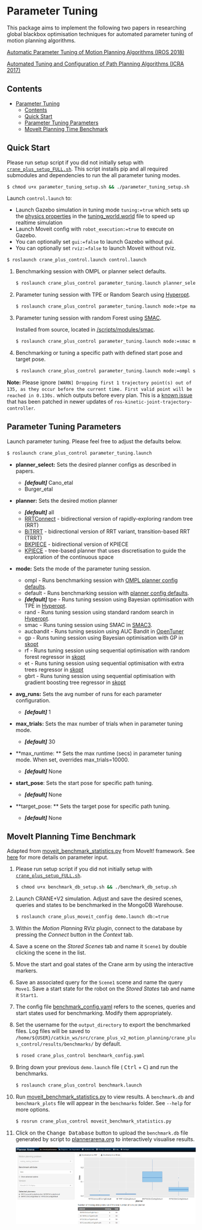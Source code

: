 # Parameter Tuning

This package aims to implement the following two papers in researching global blackbox optimisation techniques for automated parameter tuning of motion planning algorithms. 

[Automatic Parameter Tuning of Motion Planning Algorithms (IROS 2018)](http://homepages.inf.ed.ac.uk/jcanore/pub/2018_iros.pdf) 

[Automated Tuning and Configuration of Path Planning Algorithms (ICRA 2017)](http://www.factory-in-a-day.eu/wp-content/uploads/2017/08/Automated_Tuning_SMAC_ICRA_2017.pdf)

## Contents

- [Parameter Tuning](#parameter-tuning)
  - [Contents](#contents)
  - [Quick Start](#quick-start)
  - [Parameter Tuning Parameters](#parameter-tuning-parameters)
  - [MoveIt Planning Time Benchmark](#moveit-planning-time-benchmark)



## Quick Start

Please run setup script if you did not initially setup  with [`crane_plus_setup_FULL.sh`](../crane_plus_setup_FULL.sh). This script installs pip and all required submodules and dependencies to run the all parameter tuning modes.

```bash
$ chmod u+x parameter_tuning_setup.sh && ./parameter_tuning_setup.sh 
```

Launch `control.launch` to:

- Launch Gazebo simulation in tuning mode `tuning:=true` which sets up the [physics properties](http://gazebosim.org/tutorials?tut=modifying_world#PhysicsProperties) in the [tuning_world.world](../crane_plus_simulation/worlds/tuning_world.world) file to speed up realtime simulation
- Launch Moveit config with `robot_execution:=true` to execute on Gazebo.
- You can optionally set `gui:=false` to launch Gazebo without gui.
- You can optionally set `rviz:=false` to launch Moveit without rviz.

```bash
$ roslaunch crane_plus_control.launch control.launch 
```

1. Benchmarking session with OMPL or planner select defaults.

    ```bash
    $ roslaunch crane_plus_control parameter_tuning.launch planner_select:=Cano_etal mode:=default avg_runs:=5
    ```

2. Parameter tuning session with TPE or Random Search using [Hyperopt](http://hyperopt.github.io/hyperopt/).

    ```bash
    $ roslaunch crane_plus_control parameter_tuning.launch mode:=tpe max_runtime:=7200
    ```

3. Parameter tuning session with random Forest using [SMAC](http://www.cs.ubc.ca/labs/beta/Projects/SMAC/v2.10.03/quickstart.html#news).

    Installed from source, located in [/scripts/modules/smac](./scripts/modules/smac).

    ```bash
    $ roslaunch crane_plus_control parameter_tuning.launch mode:=smac max_runtime:=7200
    ```

4. Benchmarking or tuning a specific path with defined start pose and target pose.

    ```bash
    $ roslaunch crane_plus_control parameter_tuning.launch mode:=ompl start_pose:=backbend target_pose:=low_fwd_reach
    ```

**Note:** Please ignore `[WARN] Dropping first 1 trajectory point(s) out of 135, as they occur before the current time. First valid point will be reached in 0.130s.` which outputs before every plan. This is a [known issue](https://github.com/ros-controls/ros_controllers/pull/366/files/7d2f98db49552cab0af753421955071c3cbae8e4#diff-01202b8fd499de6fd52d7a3f43d26df8) that has been patched in newer updates of `ros-kinetic-joint-trajectory-controller`.



## Parameter Tuning Parameters

Launch parameter tuning. Please feel free to adjust the defaults below.
```bash
$ roslaunch crane_plus_control parameter_tuning.launch
```

- **planner_select:** Sets the desired planner configs as described in papers.

  - ***[default]*** Cano_etal
  - Burger_etal

- **planner:** Sets the desired motion planner

  - ***[default]*** all
  - [RRTConnect](http://ompl.kavrakilab.org/classompl_1_1geometric_1_1RRTConnect.html#aea8a84e73c86ff415931a29be34228f5) - bidirectional version of rapidly-exploring random tree (RRT) 
  - [BiTRRT](http://ompl.kavrakilab.org/classompl_1_1geometric_1_1BiTRRT.html) - bidirectional version of RRT variant,  transition-based RRT (TRRT) 
  - [BKPIECE](http://ompl.kavrakilab.org/classompl_1_1geometric_1_1BKPIECE1.html#gBKPIECE1) - bidirectional version of KPIECE
  - [KPIECE](http://ompl.kavrakilab.org/classompl_1_1geometric_1_1KPIECE1.html#gKPIECE1) - tree-based planner that uses discretisation to guide the exploration of the continuous space

- **mode:** Sets the mode of the parameter tuning session. 

  - ompl - Runs benchmarking session with [OMPL planner config defaults](../crane_plus_moveit_config/config/ompl_planning.yaml).
  - default - Runs benchmarking session with [planner config defaults](./config/planner_configs.yaml).
  - ***[default]*** tpe -  Runs tuning session using Bayesian optimisation with TPE in [Hyperopt](http://hyperopt.github.io/hyperopt/).
  - rand -   Runs tuning session using standard random search in [Hyperopt](http://hyperopt.github.io/hyperopt/).
  - smac - Runs tuning session using SMAC in [SMAC3](https://automl.github.io/SMAC3/master/).
  - aucbandit - Runs tuning session using AUC Bandit in [OpenTuner](http://opentuner.org/)
  - gp - Runs tuning session using Bayesian optimisation with GP in [skopt](https://scikit-optimize.github.io/)
  - rf - Runs tuning session using sequential optimisation with random forest regressor in [skopt](https://scikit-optimize.github.io/)
  - et - Runs tuning session using sequential optimisation with extra trees regressor in [skopt](https://scikit-optimize.github.io/)
  - gbrt - Runs tuning session using sequential optimisation with gradient boosting tree regressor in [skopt](https://scikit-optimize.github.io/)

- **avg_runs:** Sets the avg number of runs for each parameter configuration. 

  - ***[default]*** 1

- **max_trials:** Sets the max number of trials when in parameter tuning mode.

  - ***[default]*** 30

- **max_runtime: ** Sets the max runtime (secs) in parameter tuning mode. When set, overrides max_trials=10000.

  - ***[default]*** None

- **start_pose**: Sets the start pose for specific path tuning.

  - ***[default]*** None

- **target_pose: ** Sets the target pose for specific path tuning.

  - ***[default]*** None 

    

## MoveIt Planning Time Benchmark

Adapted from [moveit_benchmark_statistics.py](https://github.com/ros-planning/moveit/blob/melodic-devel/moveit_ros/benchmarks/scripts/moveit_benchmark_statistics.py) from MoveIt! framework. See [here](http://docs.ros.org/kinetic/api/moveit_tutorials/html/doc/benchmarking/benchmarking_tutorial.html) for more details on parameter input.

1. Please run setup script if you did not initially setup  with [`crane_plus_setup_FULL.sh`](../crane_plus_setup_FULL.sh).

    ```bash
    $ chmod u+x benchmark_db_setup.sh && ./benchmark_db_setup.sh 
    ```

2. Launch CRANE+V2 simulation. Adjust and save the desired scenes, queries and states to be benchmarked in the MongoDB Warehouse.

    ```bash 
    $ roslaunch crane_plus_moveit_config demo.launch db:=true
    ```

3. Within the *Motion Planning* RViz plugin, connect to the database by pressing the *Connect* button in the *Context* tab.

4. Save a scene on the *Stored Scenes* tab and name it `Scene1` by double clicking the scene in the list.

5. Move the start and goal states of the Crane arm by using the interactive markers.

6. Save an associated query for the `Scene1` scene and name the query `Move1`. Save a start state for the robot on the *Stored States* tab and name it `Start1`. 

7. The config file [benchmark_config.yaml](./config/benchmark_config.yaml) refers to the scenes, queries and start states used for benchmarking. Modify them appropriately.

8. Set the username for the `output_directory` to export the benchmarked files. Log files will be saved to `/home/${USER}/catkin_ws/src/crane_plus_v2_motion_planning/crane_plus_control/results/benchmarks/` by default. 

    ```bash
    $ rosed crane_plus_control benchmark_config.yaml
    ```

9. Bring down your previous `demo.launch` file ( <kbd>Ctrl</kbd> + <kbd>C</kbd>) and run the benchmarks. 

    ```bash
    $ roslaunch crane_plus_control benchmark.launch 
    ```

10. Run [moveit_benchmark_statistics.py](./scripts/moveit_benchmark_statistics.py)  to view results. A `benchmark.db`  and `benchmark_plots` file will appear in the `benchmarks` folder. See `--help` for more options.

    ```bash
    $ rosrun crane_plus_control moveit_benchmark_statistics.py 
    ```

11. Click on the <kbd>Change Database</kbd> button to upload the `benchmark.db` file generated by script to [plannerarena.org](http://plannerarena.org/) to interactively visualise results. 

       ![](imgs/plannerarena.png)


